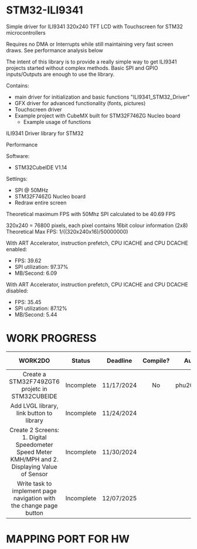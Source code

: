 # STM32-ILI9341
Simple driver for ILI9341 320x240 TFT LCD with Touchscreen for STM32 microcontrollers

Requires no DMA or Interrupts while still maintaining very fast screen draws. See performance analysis below

The intent of this library is to provide a really simple way to get ILI9341 projects started without complex methods.
Basic SPI and GPIO inputs/Outputs are enough to use the library.

Contains:
  - main driver for initialization and basic functions "ILI9341_STM32_Driver"
  - GFX driver for advanced functionality (fonts, pictures)
  - Touchscreen driver
  - Example project with CubeMX built for STM32F746ZG Nucleo board
    - Example usage of functions


ILI9341 Driver library for STM32


Performance

Software:
  - STM32CubeIDE V1.14

Settings:	
  - SPI @ 50MHz 
  - STM32F746ZG Nucleo board
  - Redraw entire screen

  Theoretical maximum FPS with 50Mhz SPI calculated to be 40.69 FPS
  
  320x240 = 76800 pixels, each pixel contains 16bit colour information (2x8)
  Theoretical Max FPS: 1/((320x240x16)/50000000)

With ART Accelerator, instruction prefetch, CPU ICACHE and CPU DCACHE enabled:

 - FPS:							39.62
 - SPI utilization:					97.37%
 - MB/Second:						6.09

With ART Accelerator, instruction prefetch, CPU ICACHE and CPU DCACHE disabled:

 - FPS:							35.45
 - SPI utilization:					87.12%
 - MB/Second:						5.44




# WORK PROGRESS

|           **WORK2DO**                                                                        |**Status**|**Deadline**|**Compile?**|**Author**|  **Necessary level**  |
|:--------------------------------------------------------------------------------------------:|:--------:|:----------:|:----------:|:--------:|:---------------------:|
|      Create a STM32F749ZGT6 projetc in STM32CUBEIDE                                          |Incomplete| 11/17/2024 |     No     |phu2011831|    Necessary          |
|      Add LVGL library, link button to library                                                |Incomplete| 11/24/2024 |            |          |    Unnecessary        |
|Create 2 Screens: 1. Digital Speedometer Speed Meter KMH/MPH and 2. Displaying Value of Sensor |Incomplete| 11/30/2024 |            |          |    Necessary          |
|      Write task to implement page navigation with the change page button                     |Incomplete| 12/07/2025 |            |          |    Necessary          |


# MAPPING PORT FOR HW